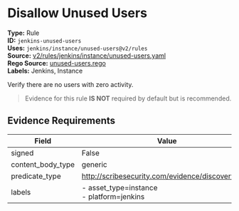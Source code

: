 # Disallow Unused Users  
**Type:** Rule  
**ID:** `jenkins-unused-users`  
**Uses:** `jenkins/instance/unused-users@v2/rules`  
**Source:** [v2/rules/jenkins/instance/unused-users.yaml](https://github.com/scribe-public/sample-policies/v2/rules/jenkins/instance/unused-users.yaml)  
**Rego Source:** [unused-users.rego](https://github.com/scribe-public/sample-policies/v2/rules/jenkins/instance/unused-users.rego)  
**Labels:** Jenkins, Instance  

Verify there are no users with zero activity.

> Evidence for this rule **IS NOT** required by default but is recommended.


## Evidence Requirements  
| Field | Value |
|-------|-------|
| signed | False |
| content_body_type | generic |
| predicate_type | http://scribesecurity.com/evidence/discovery/v0.1 |
| labels | - asset_type=instance<br>- platform=jenkins |

